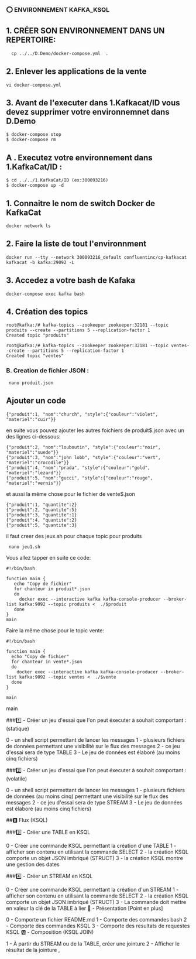

### ⭕️ ENVIRONNEMENT KAFKA_KSQL

## 1. CRÉER SON ENVIRONNEMENT DANS UN REPERTOIRE:
  ```  cp ../../D.Demo/docker-compose.yml  .```
 
 ##  2. Enlever les applications de la vente
  
  ```vi docker-compose.yml```
  
## 3. Avant de l'executer dans 1.Kafkacat/ID vous devez supprimer votre environnemnet dans D.Demo

 ```$ cd ../../D.Demo
$ docker-compose stop 
$ docker-compose rm 
```
## A . Executez votre environnement dans 1.KafkaCat/ID :

```
$ cd ../../1.KafkaCat/ID (ex:300093216) 
$ docker-compose up -d 
```
## 1. Connaitre le nom de switch Docker de KafkaCat
```
docker network ls
```
## 2. Faire la liste de tout l'environnment
```
docker run --tty --network 300093216_default confluentinc/cp-kafkacat kafkacat -b kafka:29092 -L
```
## 3. Accedez a votre bash de Kafaka
```
docker-compose exec kafka bash 
```

## 4. Création des topics
```
root@kafka:/# kafka-topics --zookeeper zookeeper:32181 --topic produits --create --partitions 5 --replication-factor 1
Created topic "produits"
```

```
root@kafka:/# kafka-topics --zookeeper zookeeper:32181 --topic ventes--create --partitions 5 --replication-factor 1
Created topic "ventes"
```

### B. Creation de fichier JSON :

```  
 nano produit.json 
```
## Ajouter un code 
```
{"produit":1, "nom":"church", "style":{"couleur":"violet", "materiel":"cuir"}}

```
en suite vous pouvez ajouter les autres foichiers de produit$.json avec un des lignes ci-dessous:

```
{"produit":2, "nom":"louboutin", "style":{"couleur":"noir", "materiel":"suede"}}
{"produit":3, "nom":"john lobb", "style":{"couleur":"vert", "materiel":"crocodile"}}
{"produit":4, "nom":"prada", "style":{"couleur":"gold", "materiel":"lezard"}}
{"produit":5, "nom":"gucci", "style":{"couleur":"rouge", "materiel":"vernis"}}
```
et aussi la même chose pour le fichier de vente$.json

```
{"produit":1, "quantite":2}
{"produit":2, "quantite":5}
{"produit":3, "quantite":1}
{"produit":4, "quantite":2}
{"produit":5, "quantite":3}

```

il faut creer des jeux.sh pour chaque topic pour produits

```
 nano jeu1.sh
```
Vous allez tapper en suite ce code:

```
#!/bin/bash

function main {
   echo "Copy de fichier"
   for chanteur in produit*.json
   do
     docker exec --interactive kafka kafka-console-producer --broker-list kafka:9092 --topic produits <  ./$produit
   done
}
main
```

 Faire la même chose pour le topic vente:
 
 ```
#!/bin/bash

function main {
   echo "Copy de fichier"
   for chanteur in vente*.json
   do
     docker exec --interactive kafka kafka-console-producer --broker-list kafka:9092 --topic ventes <  ./$vente
   done
}

main
```
 
 


main



###1️⃣ - Créer un jeu d'essai que l'on peut éxecuter à souhait comportant : (statique)

  0 - un shell script permettant de lancer les messages
  1 - plusieurs fichiers de données permettant une visibilité sur le flux des messages
  2 - ce jeu d'essai sera de type TABLE 
  3 - Le jeu de données est élaboré (au moins cinq fichiers) 
  
###2️⃣ - Créer un jeu d'essai que l'on peut éxecuter à souhait comportant : (volatile)

  0 - un shell script permettant de lancer les messages
  1 - plusieurs fichiers de données (au moins cinq) permettant une visibilité sur le flux des messages
  2 - ce jeu d'essai sera de type STREAM 
  3 - Le jeu de données est élaboré (au moins cinq fichiers) 
  
  
##🅱️ Flux (KSQL)

###3️⃣ - Créer une TABLE en KSQL

  0 - Créer une commande KSQL permettant la création d'une TABLE
  1 - afficher son contenu en utilisant la commande SELECT
  2 - la création KSQL comporte un objet JSON imbriqué (STRUCT) 
  3 - la création KSQL montre une gestion des dates

###4️⃣ - Créer un STREAM en KSQL

  0 - Créer une commande KSQL permettant la création d'un STREAM
  1 - afficher son contenu en utilisant la commande SELECT
  2 - la création KSQL comporte un objet JSON imbriqué (STRUCT) 
  3 - La commande doit mettre en valeur la clé de la TABLE à lier 
💯 - Présentation [Point en plus]

  0 - Comporte un fichier README.md
  1 - Comporte des commandes bash
  2 - Comporte des commandes KSQL
  3 - Comporte des resultats de requestes KSQL
🆎 - Composition (KSQL JOIN)

  1 - À partir du STREAM ou de la TABLE, créer une jointure
  2 - Afficher le résultat de la jointure
,
